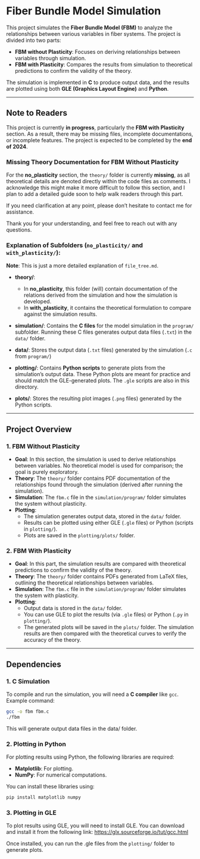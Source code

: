 # Fiber Bundle Model Simulation

This project simulates the **Fiber Bundle Model (FBM)** to analyze the relationships between various variables in fiber systems. The project is divided into two parts:
- **FBM without Plasticity**: Focuses on deriving relationships between variables through simulation.
- **FBM with Plasticity**: Compares the results from simulation to theoretical predictions to confirm the validity of the theory.

The simulation is implemented in **C** to produce output data, and the results are plotted using both **GLE (Graphics Layout Engine)** and **Python**.

---

## Note to Readers

This project is currently **in progress**, particularly the **FBM with Plasticity** section. As a result, there may be missing files, incomplete documentations, or incomplete features. The project is expected to be completed by the **end of 2024**.

### Missing Theory Documentation for FBM Without Plasticity

For the **no_plasticity** section, the `theory/` folder is currently **missing**, as all theoretical details are denoted directly within the code files as comments. I acknowledge this might make it more difficult to follow this section, and I plan to add a detailed guide soon to help walk readers through this part.

If you need clarification at any point, please don’t hesitate to contact me for assistance.

Thank you for your understanding, and feel free to reach out with any questions.

### Explanation of Subfolders (`no_plasticity/` and `with_plasticity/`):

**Note**: This is just a more detailed explanation of `file_tree.md`. 

- **theory/**: 
  - In **no_plasticity**, this folder (will) contain documentation of the relations derived from the simulation and how the simulation is developed.
  - In **with_plasticity**, it contains the theoretical formulation to compare against the simulation results.
  
- **simulation/**: Contains the **C files** for the model simulation in the `program/` subfolder. Running these C files generates output data files (`.txt`) in the `data/` folder.

- **data/**: Stores the output data (`.txt` files) generated by the simulation (`.c` from `program/`)

- **plotting/**: Contains **Python scripts** to generate plots from the simulation’s output data. These Python plots are meant for practice and should match the GLE-generated plots. The `.gle` scripts are also in this directory. 

- **plots/**: Stores the resulting plot images (`.png` files) generated by the Python scripts.

---

## Project Overview

### 1. FBM Without Plasticity

- **Goal**: In this section, the simulation is used to derive relationships between variables. No theoretical model is used for comparison; the goal is purely exploratory. 
- **Theory**: The `theory/` folder contains PDF documentation of the relationships found through the simulation (derived after running the simulation).
- **Simulation**: The `fbm.c` file in the `simulation/program/` folder simulates the system without plasticity.
- **Plotting**: 
  - The simulation generates output data, stored in the `data/` folder.
  - Results can be plotted using either GLE (`.gle` files) or Python (scripts in `plotting/`).
  - Plots are saved in the `plotting/plots/` folder.

### 2. FBM With Plasticity

- **Goal**: In this part, the simulation results are compared with theoretical predictions to confirm the validity of the theory.
- **Theory**: The `theory/` folder contains PDFs generated from LaTeX files, outlining the theoretical relationships between variables.
- **Simulation**: The `fbm.c` file in the `simulation/program/` folder simulates the system with plasticity.
- **Plotting**:
  - Output data is stored in the `data/` folder.
  - You can use GLE to plot the results (via `.gle` files) or Python (`.py` in `plotting/`).
  - The generated plots will be saved in the `plots/` folder. The simulation results are then compared with the theoretical curves to verify the accuracy of the theory.

---

## Dependencies

### 1. C Simulation

To compile and run the simulation, you will need a **C compiler** like `gcc`. Example command:

```bash
gcc -o fbm fbm.c
./fbm
```
This will generate output data files in the data/ folder.

### 2. Plotting in Python

For plotting results using Python, the following libraries are required:

  - **Matplotlib**: For plotting.
  - **NumPy**: For numerical computations.

You can install these libraries using:

```bash
pip install matplotlib numpy
```

### 3. Plotting in GLE

To plot results using GLE, you will need to install GLE. You can download and install it from the following link:
https://glx.sourceforge.io/tut/gcc.html

Once installed, you can run the .gle files from the `plotting/` folder to generate plots.
